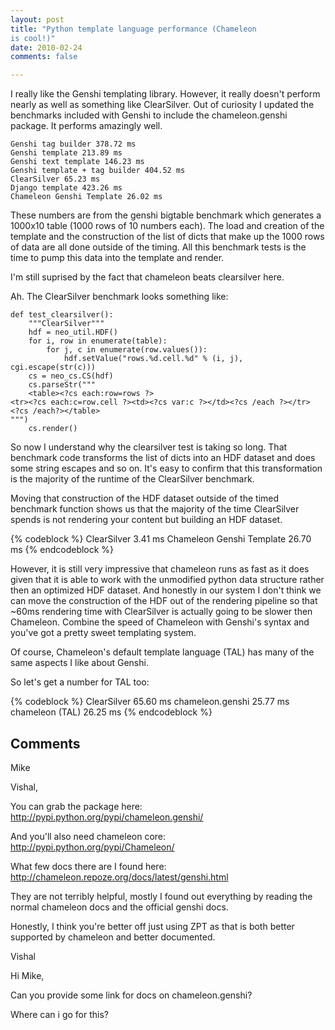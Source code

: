 ```yaml
---
layout: post
title: "Python template language performance (Chameleon
is cool!)"
date: 2010-02-24
comments: false

---
```


I really like the Genshi templating library. However, it really doesn't
perform nearly as well as something like ClearSilver. Out of curiosity I
updated the benchmarks included with Genshi to include the
chameleon.genshi package. It performs amazingly well.

```
Genshi tag builder 378.72 ms
Genshi template 213.89 ms
Genshi text template 146.23 ms
Genshi template + tag builder 404.52 ms
ClearSilver 65.23 ms
Django template 423.26 ms
Chameleon Genshi Template 26.02 ms
```

These numbers are from the genshi bigtable benchmark which generates
a 1000x10 table (1000 rows of 10 numbers each). The load and creation
of the template and the construction of the list of dicts that make
up the 1000 rows of data are all done outside of the timing. All this
benchmark tests is the time to pump this data into the template and
render.

I'm still suprised by the fact that chameleon beats clearsilver here.

Ah. The ClearSilver benchmark looks something like:

```
def test_clearsilver():
    """ClearSilver"""
    hdf = neo_util.HDF()
    for i, row in enumerate(table):
        for j, c in enumerate(row.values()):
            hdf.setValue("rows.%d.cell.%d" % (i, j), cgi.escape(str(c)))
    cs = neo_cs.CS(hdf)
    cs.parseStr("""
    <table><?cs each:row=rows ?>
<tr><?cs each:c=row.cell ?><td><?cs var:c ?></td><?cs /each ?></tr>
<?cs /each?></table>
""")
    cs.render()
```

So now I understand why the clearsilver test is taking so long. That
benchmark code transforms
the list of dicts into an HDF dataset and does some string escapes and
so on. It's easy to
confirm that this transformation is the majority of the runtime of the
ClearSilver benchmark.

Moving that construction of the HDF dataset outside of the timed
benchmark function shows us that the majority of the time ClearSilver
spends is not rendering your content but building an HDF dataset.

{% codeblock %}
ClearSilver 3.41 ms
Chameleon Genshi Template 26.70 ms
{% endcodeblock %}

However, it is still very impressive that chameleon runs as fast as it
does given that it is able to work with the unmodified python data
structure rather then an optimized HDF dataset. And honestly in our
system I don't think we can move the construction of the HDF out of the
rendering pipeline so that \~60ms rendering time with ClearSilver is
actually going to be slower then Chameleon. Combine the speed of
Chameleon with Genshi's syntax and you've got a pretty sweet templating
system.

Of course, Chameleon's default template language (TAL) has many of the
same aspects I like about Genshi.

So let's get a number for TAL too:

{% codeblock %}
ClearSilver 65.60 ms
chameleon.genshi 25.77 ms
chameleon (TAL) 26.25 ms
{% endcodeblock %}

Comments
--------

Mike

Vishal,

You can grab the package here:
http://pypi.python.org/pypi/chameleon.genshi/

And you'll also need chameleon core:
http://pypi.python.org/pypi/Chameleon/

What few docs there are I found here:
http://chameleon.repoze.org/docs/latest/genshi.html

They are not terribly helpful, mostly I found out everything by reading
the normal chameleon docs and the official genshi docs.

Honestly, I think you're better off just using ZPT as that is both
better supported by chameleon and better documented.

Vishal

Hi Mike,

Can you provide some link for docs on chameleon.genshi?

Where can i go for this?
